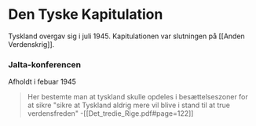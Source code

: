 # Den Tyske Kapitulation
Tyskland overgav sig i juli 1945. Kapitulationen var slutningen på [[Anden Verdenskrig]].

### Jalta-konferencen
Afholdt i febuar 1945

>Her bestemte man at tyskland skulle opdeles i besættelseszoner for at sikre "sikre at Tyskland aldrig mere vil blive i stand til at true verdensfreden"
>\-[[Det_tredie_Rige.pdf#page=122]]

